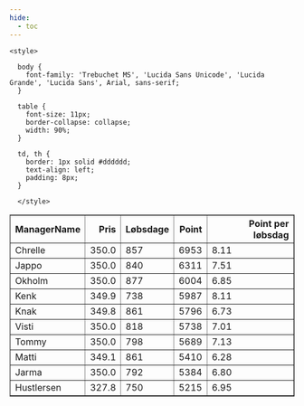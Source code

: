 ```yaml
---
hide:
  - toc
---
```


<!doctype html>
<html lang="en">
  <head>
    <meta charset="UTF-8" />
    <meta name="viewport" content="width=device-width, initial-scale=1.0" />
    <title> C Y K E L V E N N E R </title>

    <style>

      body {
        font-family: 'Trebuchet MS', 'Lucida Sans Unicode', 'Lucida Grande', 'Lucida Sans', Arial, sans-serif;
      }

      table {
        font-size: 11px;
        border-collapse: collapse;
        width: 90%;
      }
      
      td, th {
        border: 1px solid #dddddd;
        text-align: left;
        padding: 8px;
      }
      
      </style>
  </head>
  <body>
  <table border="1" class="dataframe" id="filterabletable">
  <thead>
    <tr style="text-align: right;">
      <th>ManagerName</th>
      <th>Pris</th>
      <th>Løbsdage</th>
      <th>Point</th>
      <th>Point per løbsdag</th>
    </tr>
  </thead>
  <tbody>
    <tr>
      <td>Chrelle</td>
      <td>350.0</td>
      <td>857</td>
      <td>6953</td>
      <td>8.11</td>
    </tr>
    <tr>
      <td>Jappo</td>
      <td>350.0</td>
      <td>840</td>
      <td>6311</td>
      <td>7.51</td>
    </tr>
    <tr>
      <td>Okholm</td>
      <td>350.0</td>
      <td>877</td>
      <td>6004</td>
      <td>6.85</td>
    </tr>
    <tr>
      <td>Kenk</td>
      <td>349.9</td>
      <td>738</td>
      <td>5987</td>
      <td>8.11</td>
    </tr>
    <tr>
      <td>Knak</td>
      <td>349.8</td>
      <td>861</td>
      <td>5796</td>
      <td>6.73</td>
    </tr>
    <tr>
      <td>Visti</td>
      <td>350.0</td>
      <td>818</td>
      <td>5738</td>
      <td>7.01</td>
    </tr>
    <tr>
      <td>Tommy</td>
      <td>350.0</td>
      <td>798</td>
      <td>5689</td>
      <td>7.13</td>
    </tr>
    <tr>
      <td>Matti</td>
      <td>349.1</td>
      <td>861</td>
      <td>5410</td>
      <td>6.28</td>
    </tr>
    <tr>
      <td>Jarma</td>
      <td>350.0</td>
      <td>792</td>
      <td>5384</td>
      <td>6.80</td>
    </tr>
    <tr>
      <td>Hustlersen</td>
      <td>327.8</td>
      <td>750</td>
      <td>5215</td>
      <td>6.95</td>
    </tr>
  </tbody>
</table>
<script src="../js/tablefilter/tablefilter.js"></script>

  <script data-config>
    var tfConfig = {
      base_path: '../js/tablefilter/',
      alternate_rows: true,
      btn_reset: {
          text: 'Nulstil'
      },
      auto_filter: {
        delay: 1100 //milliseconds
      },
 
      loader: true,
      no_results_message: true,  

      // columns data types
      col_types: [
          'string',
          { type: 'formatted-number', decimal: '.', thousands: ',' },
          'number',
          'number',
          { type: 'formatted-number', decimal: '.', thousands: ',' },
      ],

      // Sort extension: in this example the column data types are provided by the
      // 'col_types' property. The sort extension also has a 'types' property
      // defining the columns data type for column sorting. If the 'types'
      // property is not defined, the sorting extension will fallback to
      // the 'col_types' definitions.
      extensions: [{ name: 'sort' }]
  };

  var tf = new TableFilter('filterabletable', tfConfig);
  tf.init();
</script>
    
  </body>
</html>